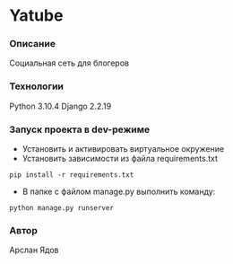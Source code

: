 # Yatube
### Описание
Социальная сеть для блогеров
### Технологии
Python 3.10.4
Django 2.2.19
### Запуск проекта в dev-режиме
- Установить и активировать виртуальное окружение
- Установить зависимости из файла requirements.txt
```
pip install -r requirements.txt
```
- В папке с файлом manage.py выполнить команду:
```
python manage.py runserver
```
### Автор
Арслан Ядов
